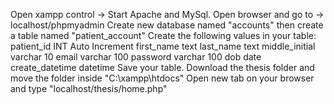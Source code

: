 Open xampp control -> Start Apache and MySql.
Open browser and go to -> localhost/phpmyadmin
Create new database named "accounts" then create a table named "patient_account"
Create the following values in your table:
  patient_id  INT Auto Increment
  first_name  text
  last_name text
  middle_initial  varchar 10
  email  varchar  100
  password  varchar 100
  dob date
  create_datetime datetime
Save your table.
Download the thesis folder and move the folder inside "C:\xampp\htdocs\"
Open new tab on your browser and type "localhost/thesis/home.php"
